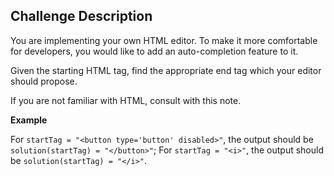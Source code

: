## Challenge Description

You are implementing your own HTML editor. To make it more comfortable for developers, you would like to add an auto-completion feature to it.

Given the starting HTML tag, find the appropriate end tag which your editor should propose.

If you are not familiar with HTML, consult with this note.

**Example**

For `startTag = "<button type='button' disabled>"`, the output should be `solution(startTag) = "</button>"`;
For `startTag = "<i>"`, the output should be `solution(startTag) = "</i>"`.